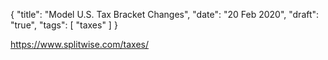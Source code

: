 {
	"title": "Model U.S. Tax Bracket Changes",
	"date": "20 Feb 2020",
	"draft": "true",
	"tags": [
		"taxes"
	]
}

https://www.splitwise.com/taxes/
